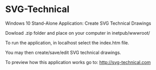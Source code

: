 # SVG-Technical
Windows 10 Stand-Alone Application: Create SVG Technical Drawings

Dowload .zip folder and place on your computer in inetpub/wwwroot/ 

To run the application, in localhost select the index.htm file. 

You may then create/save/edit SVG technical drawings.

To preview how this application works go to: http://svg-technical.com
